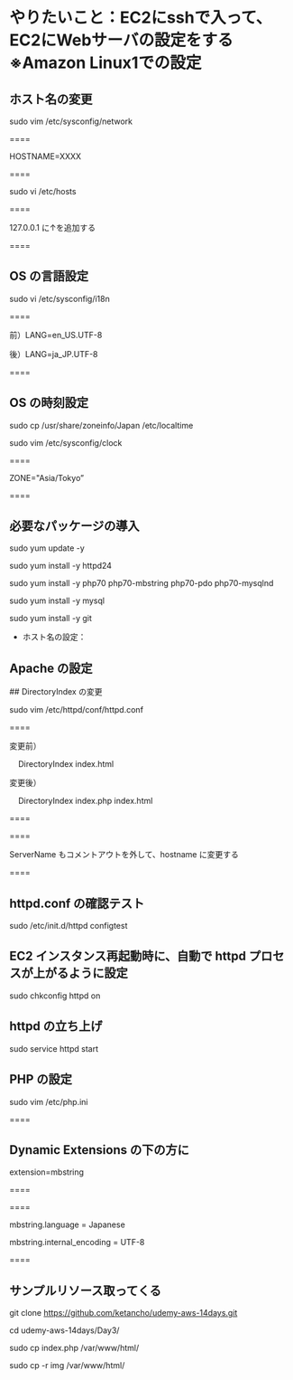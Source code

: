 # やりたいこと：EC2にsshで入って、EC2にWebサーバの設定をする ※Amazon Linux1での設定

## ホスト名の変更

sudo vim /etc/sysconfig/network

====

HOSTNAME=XXXX

====

sudo vi /etc/hosts

====

127.0.0.1 に↑を追加する

====

## OS の言語設定

sudo vi /etc/sysconfig/i18n

====

前）LANG=en_US.UTF-8

後）LANG=ja_JP.UTF-8

====

## OS の時刻設定

sudo cp /usr/share/zoneinfo/Japan /etc/localtime

sudo vim /etc/sysconfig/clock

====

ZONE="Asia/Tokyo”

====

## 必要なパッケージの導入

sudo yum update -y

sudo yum install -y httpd24

sudo yum install -y php70 php70-mbstring php70-pdo php70-mysqlnd

sudo yum install -y mysql

sudo yum install -y git



- ホスト名の設定：

## Apache の設定

## DirectoryIndex の変更

sudo vim /etc/httpd/conf/httpd.conf

====

変更前）

<IfModule dir_module>

    DirectoryIndex index.html

</IfModule>

変更後）

<IfModule dir_module>

    DirectoryIndex index.php index.html

</IfModule>

====

====

ServerName もコメントアウトを外して、hostname に変更する

====

## httpd.conf の確認テスト

sudo /etc/init.d/httpd configtest

## EC2 インスタンス再起動時に、自動で httpd プロセスが上がるように設定
sudo chkconfig httpd on

## httpd の立ち上げ
sudo service httpd start

## PHP の設定
sudo vim /etc/php.ini

====

## Dynamic Extensions の下の方に

extension=mbstring

====

====

mbstring.language = Japanese

mbstring.internal_encoding = UTF-8

====

## サンプルリソース取ってくる

git clone https://github.com/ketancho/udemy-aws-14days.git

cd udemy-aws-14days/Day3/

sudo cp index.php /var/www/html/

sudo cp -r img /var/www/html/
